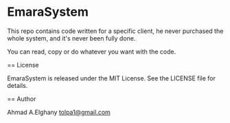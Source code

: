 # EmaraSystem

This repo contains code written for a specific client, he never purchased the whole system, and it's never been fully done.

You can read, copy or do whatever you want with the code.

== License

EmaraSystem is released under the MIT License.  See the LICENSE file for details.

== Author

Ahmad A.Elghany <tolpa1@gmail.com>
